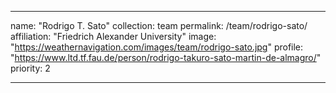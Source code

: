 ---

name: "Rodrigo T. Sato"
collection: team
permalink: /team/rodrigo-sato/
affiliation: "Friedrich Alexander University"
image: "https://weathernavigation.com/images/team/rodrigo-sato.jpg"
profile: "https://www.ltd.tf.fau.de/person/rodrigo-takuro-sato-martin-de-almagro/"
priority: 2

---